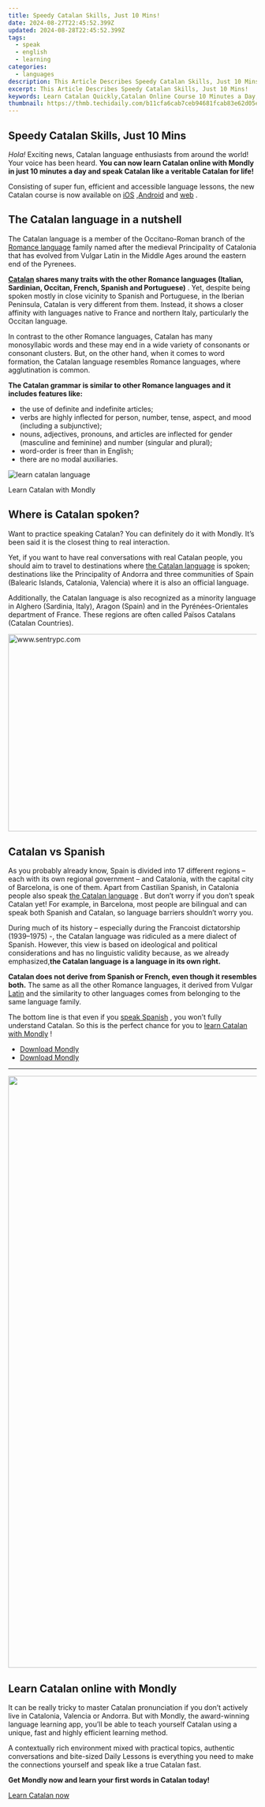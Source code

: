 ```yaml
---
title: Speedy Catalan Skills, Just 10 Mins!
date: 2024-08-27T22:45:52.399Z
updated: 2024-08-28T22:45:52.399Z
tags:
  - speak
  - english
  - learning
categories:
  - languages
description: This Article Describes Speedy Catalan Skills, Just 10 Mins!
excerpt: This Article Describes Speedy Catalan Skills, Just 10 Mins!
keywords: Learn Catalan Quickly,Catalan Online Course 10 Minutes a Day,Easy Catalan Lessons for Beginners,10-Minute Daily Exercises in Catalan,Speedy Catalan Fluency Program,Quick Catalan Language Skills Enhancement,Bilingual Catalan Proficiency
thumbnail: https://thmb.techidaily.com/b11cfa6cab7ceb94681fcab83e62d05efa3e76c07b0a1fd703161df853374929.jpg
---
```


## Speedy Catalan Skills, Just 10 Mins

_Hola!_ Exciting news, Catalan language enthusiasts from around the world!‌ Your voice has been heard. **You can now learn Catalan online with Mondly in just 10 minutes a day and speak Catalan like a veritable Catalan for life!**

 Consisting of super fun, efficient and accessible language lessons, the new Catalan course is now available on [iOS](https://app.adjust.io/5ixfg4k?campaign=blog-post-id-4538&fallback=https%3A%2F%2Fapp.mondly.com?avangate%5Fsrc=blog-post-id-4538?mother%5Flang=en%5Fus?target%5Flang=ca&redirect%5Fandroid=https%3A%2F%2Fplay.google.com%2Fstore%2Fapps%2Fdetails%3Fid%3Dcom.atistudios.mondly.languages&redirect%5Fios=https%3A%2F%2Fitunes.apple.com%2Fapp%2Fid987873536&redirect%5Fmacos=https%3A%2F%2Fapp.mondly.com?avangate%5Fsrc=blog-post-id-4538?mother%5Flang=en%5Fus?target%5Flang=ca) ,[Android](https://app.adjust.io/5ixfg4k?campaign=blog-post-id-4538&fallback=https%3A%2F%2Fapp.mondly.com?avangate%5Fsrc=blog-post-id-4538?mother%5Flang=en%5Fus?target%5Flang=ca&redirect%5Fandroid=https%3A%2F%2Fplay.google.com%2Fstore%2Fapps%2Fdetails%3Fid%3Dcom.atistudios.mondly.languages&redirect%5Fios=https%3A%2F%2Fitunes.apple.com%2Fapp%2Fid987873536&redirect%5Fmacos=https%3A%2F%2Fapp.mondly.com?avangate%5Fsrc=blog-post-id-4538?mother%5Flang=en%5Fus?target%5Flang=ca) and [web](https://app.adjust.io/5ixfg4k?campaign=blog-post-id-4538&fallback=https%3A%2F%2Fapp.mondly.com?avangate%5Fsrc=blog-post-id-4538?mother%5Flang=en%5Fus?target%5Flang=ca&redirect%5Fandroid=https%3A%2F%2Fplay.google.com%2Fstore%2Fapps%2Fdetails%3Fid%3Dcom.atistudios.mondly.languages&redirect%5Fios=https%3A%2F%2Fitunes.apple.com%2Fapp%2Fid987873536&redirect%5Fmacos=https%3A%2F%2Fapp.mondly.com?avangate%5Fsrc=blog-post-id-4538?mother%5Flang=en%5Fus?target%5Flang=ca) .

## The Catalan language in a nutshell

 The Catalan language is a member of the Occitano-Roman branch of the [Romance language](https://shop.mondly.com/affiliate.php?ACCOUNT=ATISTUDI&AFFILIATE=108875&PATH=https://www.mondly.com?AFFILIATE=108875) family named after the medieval Principality of Catalonia that has evolved from Vulgar Latin in the Middle Ages around the eastern end of the Pyrenees.

**[Catalan](https://en.wikipedia.org/wiki/Catalan%5Flanguage) shares many traits with the other Romance languages (Italian, Sardinian, Occitan, French, Spanish and Portuguese)** . Yet, despite being spoken mostly in close vicinity to Spanish and Portuguese, in the Iberian Peninsula, Catalan is very different from them. Instead, it shows a closer affinity with languages native to France and northern Italy, particularly the Occitan language.

 In contrast to the other Romance languages, Catalan has many monosyllabic words and these may end in a wide variety of consonants or consonant clusters. But, on the other hand, when it comes to word formation, the Catalan language resembles Romance languages, where agglutination is common.

 **The Catalan grammar is similar to other Romance languages and it includes features like:**

* the use of definite and indefinite articles;
* verbs are highly inflected for person, number, tense, aspect, and mood (including a subjunctive);
* nouns, adjectives, pronouns, and articles are inflected for gender (masculine and feminine) and number (singular and plural);
* word-order is freer than in English;
* there are no modal auxiliaries.

![learn catalan language](https://edge.mondly.com/blog/wp-content/uploads/2020/03/learn-catalan-language-1-277x600.jpg "Learn Catalan Online In Just 10 Minutes A Day 2")

 Learn Catalan with Mondly

## Where is Catalan spoken?

 Want to practice speaking Catalan? You can definitely do it with Mondly. It’s been said it is the closest thing to real interaction.

 Yet, if you want to have real conversations with real Catalan people, you should aim to travel to destinations where [the Catalan language](https://shop.mondly.com/affiliate.php?ACCOUNT=ATISTUDI&AFFILIATE=108875&PATH=https://www.mondly.com?AFFILIATE=108875) is spoken; destinations like the Principality of Andorra and three communities of Spain (Balearic Islands, Catalonia, Valencia) where it is also an official language.

 Additionally, the Catalan language is also recognized as a minority language in Alghero (Sardinia, Italy), Aragon (Spain) and in the Pyrénées-Orientales department of France. These regions are often called Països Catalans (Catalan Countries).

<!-- affiliate ads begin -->
<a href="https://sentrypc.7eer.net/c/5597632/398453/3022" target="_top" id="398453"><img src="//a.impactradius-go.com/display-ad/3022-398453" border="0" alt="www.sentrypc.com" width="580" height="400"/></a><img height="0" width="0" src="https://sentrypc.7eer.net/i/5597632/398453/3022" style="position:absolute;visibility:hidden;" border="0" />
<!-- affiliate ads end -->
## Catalan vs Spanish

 As you probably already know, Spain is divided into 17 different regions – each with its own regional government – and Catalonia, with the capital city of Barcelona, is one of them. Apart from Castilian Spanish, in Catalonia people also speak [the Catalan language](https://www.britannica.com/topic/Catalan-language) . But don’t worry if you don’t speak Catalan yet! For example, in Barcelona, most people are bilingual and can speak both Spanish and Catalan, so language barriers shouldn’t worry you.

 During much of its history – especially during the Francoist dictatorship (1939–1975) -, the Catalan language was ridiculed as a mere dialect of Spanish. However, this view is based on ideological and political considerations and has no linguistic validity because, as we already emphasized,**the Catalan language is a language in its own right.**

 **Catalan does not derive from Spanish or French, even though it resembles both.** The same as all the other Romance languages, it derived from Vulgar [Latin](https://shop.mondly.com/affiliate.php?ACCOUNT=ATISTUDI&AFFILIATE=108875&PATH=https://www.mondly.com?AFFILIATE=108875) and the similarity to other languages comes from belonging to the same language family.

 The bottom line is that even if you [speak Spanish](https://shop.mondly.com/affiliate.php?ACCOUNT=ATISTUDI&AFFILIATE=108875&PATH=https://www.mondly.com?AFFILIATE=108875) , you won’t fully understand Catalan. So this is the perfect chance for you to [learn Catalan with Mondly](https://app.adjust.io/5ixfg4k?campaign=blog-post-id-4538&fallback=https%3A%2F%2Fapp.mondly.com?avangate%5Fsrc=blog-post-id-4538?mother%5Flang=en%5Fus?target%5Flang=ca&redirect%5Fandroid=https%3A%2F%2Fplay.google.com%2Fstore%2Fapps%2Fdetails%3Fid%3Dcom.atistudios.mondly.languages&redirect%5Fios=https%3A%2F%2Fitunes.apple.com%2Fapp%2Fid987873536&redirect%5Fmacos=https%3A%2F%2Fapp.mondly.com?avangate%5Fsrc=blog-post-id-4538?mother%5Flang=en%5Fus?target%5Flang=ca) !

* [Download Mondly](https://www.facebook.com/sharer/sharer.php?u=https%3A%2F%2Fwww.mondly.com%2Fblog%2Flearn-catalan-online%2F&t=Learn+Catalan+Online+in+Just+10+Minutes+a+Day "Share on Facebook")
* [Download Mondly](https://shop.mondly.com/affiliate.php?ACCOUNT=ATISTUDI&AFFILIATE=108875&PATH=https://www.mondly.com?AFFILIATE=108875)

---

<!-- affiliate ads begin -->
<a href="https://ukaidot.sjv.io/c/5597632/1793233/19578" target="_top" id="1793233"><img src="//a.impactradius-go.com/display-ad/19578-1793233" border="0" alt="" width="1200" height="1200"/></a><img height="0" width="0" src="https://imp.pxf.io/i/5597632/1793233/19578" style="position:absolute;visibility:hidden;" border="0" />
<!-- affiliate ads end -->
## Learn Catalan online with Mondly

 It can be really tricky to master Catalan pronunciation if you don’t actively live in Catalonia, Valencia or Andorra. But with Mondly, the award-winning language learning app, you’ll be able to teach yourself Catalan using a unique, fast and highly efficient learning method.

 A contextually rich environment mixed with practical topics, authentic conversations and bite-sized Daily Lessons is everything you need to make the connections yourself and speak like a true Catalan fast.

**Get Mondly now and learn your first words in Catalan today!**

[Learn Catalan now](https://adjt.mondly.com/5ixfg4k?campaign=blog-post-id-4538&fallback=https%3A%2F%2Fapp.mondly.com%3Futm%5Fmedium%3Dblog%5Fblog-post-id-4538%26utm%5Fsource%3Dblog-post-id-4538&redirect%5Fmacos=https%3A%2F%2Fapp.mondly.com%3Futm%5Fmedium%3Dblog%5Fblog-post-id-4538%26utm%5Fsource%3Dblog-post-id-4538&redirect%5Fandroid=https%3A%2F%2Fplay.google.com%2Fstore%2Fapps%2Fdetails%3Fid%3Dcom.atistudios.mondly.languages%3Futm%5Fmedium%3Dblog%5Fblog-post-id-4538%26utm%5Fsource%3Dblog-post-id-4538&redirect%5Fios=https%3A%2F%2Fapps.apple.com%2Fapp%2Fapple-store%2Fid987873536%3Fpt%3D78954800%26ct%3Dblog-post-id-4538%26mt%3D8 "Learn Catalan now")

<ins class="adsbygoogle"
     style="display:block"
     data-ad-format="autorelaxed"
     data-ad-client="ca-pub-7571918770474297"
     data-ad-slot="1223367746"></ins>



<ins class="adsbygoogle"
     style="display:block"
     data-ad-client="ca-pub-7571918770474297"
     data-ad-slot="8358498916"
     data-ad-format="auto"
     data-full-width-responsive="true"></ins>






